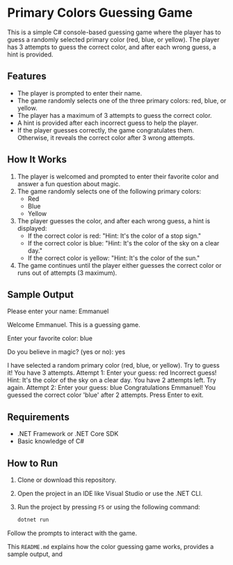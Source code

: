 # Primary Colors Guessing Game

This is a simple C# console-based guessing game where the player has to guess a randomly selected primary color (red, blue, or yellow). The player has 3 attempts to guess the correct color, and after each wrong guess, a hint is provided.

## Features

- The player is prompted to enter their name.
- The game randomly selects one of the three primary colors: red, blue, or yellow.
- The player has a maximum of 3 attempts to guess the correct color.
- A hint is provided after each incorrect guess to help the player.
- If the player guesses correctly, the game congratulates them. Otherwise, it reveals the correct color after 3 wrong attempts.

## How It Works

1. The player is welcomed and prompted to enter their favorite color and answer a fun question about magic.
2. The game randomly selects one of the following primary colors:
   - Red
   - Blue
   - Yellow
3. The player guesses the color, and after each wrong guess, a hint is displayed:
   - If the correct color is red: "Hint: It's the color of a stop sign."
   - If the correct color is blue: "Hint: It's the color of the sky on a clear day."
   - If the correct color is yellow: "Hint: It's the color of the sun."
4. The game continues until the player either guesses the correct color or runs out of attempts (3 maximum).

## Sample Output

Please enter your name: Emmanuel

Welcome Emmanuel. This is a guessing game.

Enter your favorite color: blue

Do you believe in magic? (yes or no): yes

I have selected a random primary color (red, blue, or yellow). Try to guess it! You have 3 attempts. Attempt 1: Enter your guess: red Incorrect guess! Hint: It's the color of the sky on a clear day. You have 2 attempts left. Try again. Attempt 2: Enter your guess: blue Congratulations Emmanuel! You guessed the correct color 'blue' after 2 attempts. Press Enter to exit.

## Requirements

- .NET Framework or .NET Core SDK
- Basic knowledge of C#

## How to Run

1. Clone or download this repository.
2. Open the project in an IDE like Visual Studio or use the .NET CLI.
3. Run the project by pressing `F5` or using the following command:

   ```bash
   dotnet run
Follow the prompts to interact with the game.

This `README.md` explains how the color guessing game works, provides a sample output, and 
